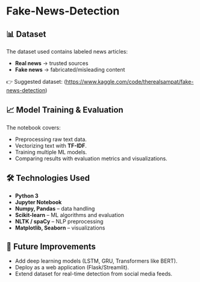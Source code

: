 # Fake-News-Detection

## 📊 Dataset  
The dataset used contains labeled news articles:  
- **Real news** → trusted sources  
- **Fake news** → fabricated/misleading content  

👉 Suggested dataset: (https://www.kaggle.com/code/therealsampat/fake-news-detection) 

## 📈 Model Training & Evaluation  
The notebook covers:  
- Preprocessing raw text data.  
- Vectorizing text with **TF-IDF**.  
- Training multiple ML models.  
- Comparing results with evaluation metrics and visualizations.  

## 🛠️ Technologies Used  
- **Python 3**  
- **Jupyter Notebook**  
- **Numpy, Pandas** – data handling  
- **Scikit-learn** – ML algorithms and evaluation  
- **NLTK / spaCy** – NLP preprocessing  
- **Matplotlib, Seaborn** – visualizations  

## 📌 Future Improvements  
- Add deep learning models (LSTM, GRU, Transformers like BERT).  
- Deploy as a web application (Flask/Streamlit).  
- Extend dataset for real-time detection from social media feeds.  

